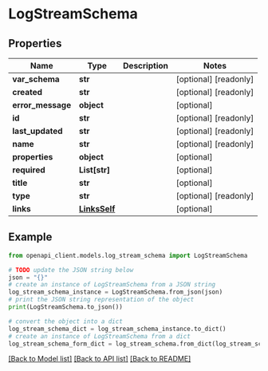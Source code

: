 # LogStreamSchema


## Properties

Name | Type | Description | Notes
------------ | ------------- | ------------- | -------------
**var_schema** | **str** |  | [optional] [readonly] 
**created** | **str** |  | [optional] [readonly] 
**error_message** | **object** |  | [optional] 
**id** | **str** |  | [optional] [readonly] 
**last_updated** | **str** |  | [optional] [readonly] 
**name** | **str** |  | [optional] [readonly] 
**properties** | **object** |  | [optional] 
**required** | **List[str]** |  | [optional] 
**title** | **str** |  | [optional] 
**type** | **str** |  | [optional] [readonly] 
**links** | [**LinksSelf**](LinksSelf.md) |  | [optional] 

## Example

```python
from openapi_client.models.log_stream_schema import LogStreamSchema

# TODO update the JSON string below
json = "{}"
# create an instance of LogStreamSchema from a JSON string
log_stream_schema_instance = LogStreamSchema.from_json(json)
# print the JSON string representation of the object
print(LogStreamSchema.to_json())

# convert the object into a dict
log_stream_schema_dict = log_stream_schema_instance.to_dict()
# create an instance of LogStreamSchema from a dict
log_stream_schema_form_dict = log_stream_schema.from_dict(log_stream_schema_dict)
```
[[Back to Model list]](../README.md#documentation-for-models) [[Back to API list]](../README.md#documentation-for-api-endpoints) [[Back to README]](../README.md)


